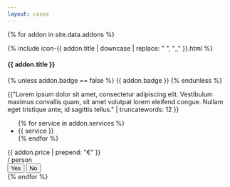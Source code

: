 ```yaml
---
layout: cases
---
```


{% for addon in site.data.addons %}
  <div class="card mb-3">
    <div class="card-body p-lg-4">
      <div class="row">
        <div class="col-md-auto d-flex mb-4">
          <div class="addons-icon">
            {% include icon-{{ addon.title | downcase | replace: " ", "_" }}.html %}
          </div>
        </div>
        <div class="col-md">
          <div class="d-flex align-items-center mb-2">
            <h4 class="card-title mb-0 mr-2">{{ addon.title }}</h4>
            {% unless addon.badge == false %}
              <span class="badge badge-pill {% if addon.badge != 'Special Offer' %}badge-info{% else %}badge-danger{% endif %}">
                {{ addon.badge }}
              </span>
            {% endunless %}
          </div>
          <p class="card-text d-none d-md-block">{{"Lorem ipsum dolor sit amet, consectetur adipiscing elit. Vestibulum maximus convallis quam, sit amet volutpat lorem eleifend congue. Nullam eget tristique ante, id sagittis tellus." | truncatewords: 12 }}</p>
          <ul class="fa-ul ml-4">
          {% for service in addon.services %}
            <li>
              <span class="fa-li"><i class="fas fa-check text-success"></i></span>{{ service }}
            </li>
          {% endfor %}
          </ul>
        </div>
        <div class="col-md-auto text-center d-flex d-md-block align-self-center align-items-center">
          <div class="text-primary h3 mb-0">{{ addon.price | prepend: "€" }}</div>
          <div class="text-small text-muted mb-0 mb-md-3">/ person</div>
          <div class="btn-group ml-auto" role="group">
            <button type="button" class="btn btn-default">
              <i class="fas fa-circle text-muted"></i>
              <span class="pl-1">Yes</span>
            </button>
            <button type="button" class="btn btn-default">
              <i class="fas fa-circle text-muted"></i>
              <span class="pl-1">No</span>
            </button>
          </div>
        </div>
      </div>
    </div>
  </div>
{% endfor %}
